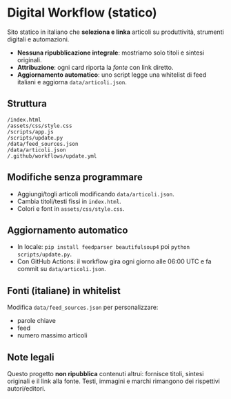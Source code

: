 # Digital Workflow (statico)
Sito statico in italiano che **seleziona e linka** articoli su produttività, strumenti digitali e automazioni.

- **Nessuna ripubblicazione integrale**: mostriamo solo titoli e sintesi originali.
- **Attribuzione**: ogni card riporta la *fonte* con link diretto.
- **Aggiornamento automatico**: uno script legge una whitelist di feed italiani e aggiorna `data/articoli.json`.

## Struttura
```
/index.html
/assets/css/style.css
/scripts/app.js
/scripts/update.py
/data/feed_sources.json
/data/articoli.json
/.github/workflows/update.yml
```

## Modifiche senza programmare
- Aggiungi/togli articoli modificando `data/articoli.json`.
- Cambia titoli/testi fissi in `index.html`.
- Colori e font in `assets/css/style.css`.

## Aggiornamento automatico
- In locale: `pip install feedparser beautifulsoup4` poi `python scripts/update.py`.
- Con GitHub Actions: il workflow gira ogni giorno alle 06:00 UTC e fa commit su `data/articoli.json`.

## Fonti (italiane) in whitelist
Modifica `data/feed_sources.json` per personalizzare:
- parole chiave
- feed
- numero massimo articoli

## Note legali
Questo progetto **non ripubblica** contenuti altrui: fornisce titoli, sintesi originali e il link alla fonte. Testi, immagini e marchi rimangono dei rispettivi autori/editori.
